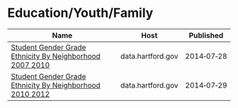 # Education/Youth/Family

Name | Host | Published
---- | ---- | ---------
[Student Gender Grade Ethnicity By Neighborhood 2007 2010](../datasets/4yft-euy9.md) | data.hartford.gov | 2014&#x2011;07&#x2011;28
[Student Gender Grade Ethnicity By Neighborhood 2010 2012](../datasets/trq4-age5.md) | data.hartford.gov | 2014&#x2011;07&#x2011;29

